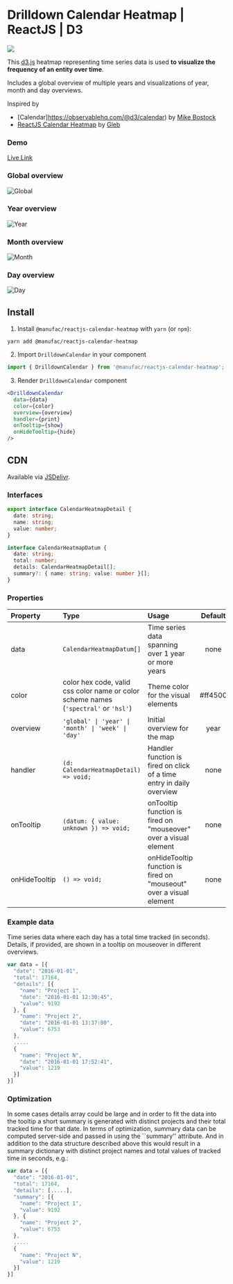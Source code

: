 # Drilldown Calendar Heatmap | ReactJS | D3

[![](https://data.jsdelivr.com/v1/package/npm/@manufac/reactjs-calendar-heatmap/badge)](https://www.jsdelivr.com/package/npm/@manufac/reactjs-calendar-heatmap)

This [d3.js](https://d3js.org/) heatmap representing time series data is used **to visualize the frequency of an entity over time**.

Includes a global overview of multiple years and visualizations of year, month and day overviews.

Inspired by 
- [Calendar]https://observablehq.com/@d3/calendar) by [Mike Bostock](https://github.com/mbostock)
- [ReactJS Calendar Heatmap](https://github.com/g1eb/reactjs-calendar-heatmap) by [Gleb](https://github.com/g1eb)

### Demo

[Live Link](https://manufac-analytics.github.io/reactjs-calendar-heatmap/)

### Global overview

![Global](https://user-images.githubusercontent.com/25290212/170020601-08ab3317-1c63-46fc-89b8-29a4938b1fb3.png)

### Year overview

![Year](https://user-images.githubusercontent.com/25290212/170017623-2ac854e0-5451-4ce4-871e-e90d730f51f2.png)

### Month overview

![Month](https://user-images.githubusercontent.com/25290212/170018109-49a91af8-f2b0-4c2f-9368-133bf90ddeae.png)

### Day overview

![Day](https://user-images.githubusercontent.com/25290212/170018241-2b68707c-2655-49db-99d9-498e8c92656f.png)

## Install

1. Install `@manufac/reactjs-calendar-heatmap` with `yarn` (or `npm`):

```
yarn add @manufac/reactjs-calendar-heatmap
```

2. Import `DrilldownCalendar` in your component

```js
import { DrilldownCalendar } from '@manufac/reactjs-calendar-heatmap';
```

3. Render `DrilldownCalendar` component

```jsx
<DrilldownCalendar
  data={data}
  color={color}
  overview={overview}
  handler={print}
  onTooltip={show}
  onHideTooltip={hide}
/>
```

## CDN

Available via [JSDelivr](https://www.jsdelivr.com/package/npm/@manufac/reactjs-calendar-heatmap).

### Interfaces

```ts
export interface CalendarHeatmapDetail {
  date: string;
  name: string;
  value: number;
}
```

```ts
interface CalendarHeatmapDatum {
  date: string;
  total: number;
  details: CalendarHeatmapDetail[];
  summary?: { name: string; value: number }[];
}
```

### Properties
| Property      | Type                                                                                 | Usage                                                                | Default | Required |
|:--------------|:-------------------------------------------------------------------------------------|:---------------------------------------------------------------------|:-------:|:--------:|
| data          | `CalendarHeatmapDatum[]`                                                             | Time series data spanning over 1 year or more years                  |  none   |   yes    |
| color         | color hex code, valid css color name or color scheme names (`'spectral'` or `'hsl'`) | Theme color for the visual elements                                  | #ff4500 |    no    |
| overview      | `'global' \| 'year' \| 'month' \| 'week' \| 'day'`                                   | Initial overview for the map                                         |  year   |    no    |
| handler       | `(d: CalendarHeatmapDetail) => void;`                                                | Handler function is fired on click of a time entry in daily overview |  none   |    no    |
| onTooltip     | `(datum: { value: unknown }) => void;`                                               | onTooltip function is fired on "mouseover" over a visual element     |  none   |    no    |
| onHideTooltip | `() => void;`                                                                        | onHideTooltip function is fired on "mouseout" over a visual element  |  none   |    no    |

### Example data

Time series data where each day has a total time tracked (in seconds).  
Details, if provided, are shown in a tooltip on mouseover in different overviews.

```js
var data = [{
  "date": "2016-01-01",
  "total": 17164,
  "details": [{
    "name": "Project 1",
    "date": "2016-01-01 12:30:45",
    "value": 9192
  }, {
    "name": "Project 2",
    "date": "2016-01-01 13:37:00",
    "value": 6753
  },
  .....
  {
    "name": "Project N",
    "date": "2016-01-01 17:52:41",
    "value": 1219
  }]
}]
```

### Optimization

In some cases details array could be large and in order to fit the data into the tooltip a short summary is generated with distinct projects and their total tracked time for that date.
In terms of optimization, summary data can be computed server-side and passed in using the ``summary'' attribute.
And in addition to the data structure described above this would result in a summary dictionary with distinct project names and total values of tracked time in seconds, e.g.:

```js
var data = [{
  "date": "2016-01-01",
  "total": 17164,
  "details": [.....],
  "summary": [{
    "name": "Project 1",
    "value": 9192
  }, {
    "name": "Project 2",
    "value": 6753
  },
  .....
  {
    "name": "Project N",
    "value": 1219
  }]
}]
```
